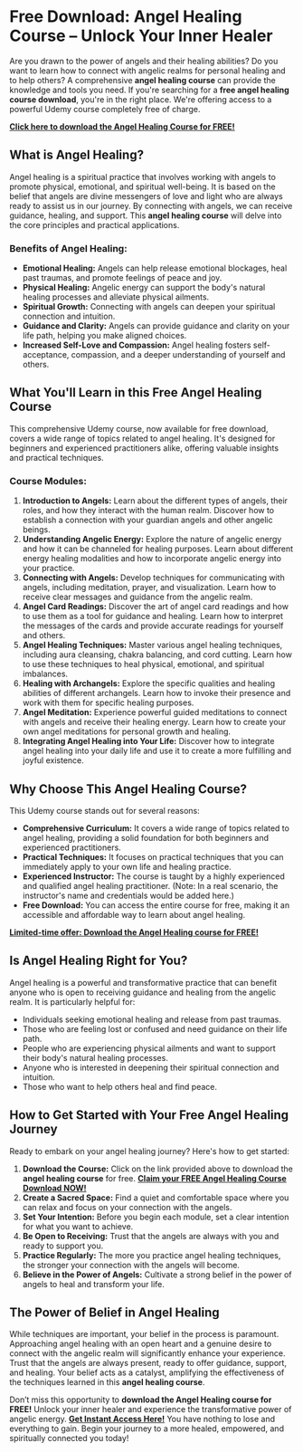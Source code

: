 # Free Download: Angel Healing Course – Unlock Your Inner Healer

Are you drawn to the power of angels and their healing abilities? Do you want to learn how to connect with angelic realms for personal healing and to help others? A comprehensive **angel healing course** can provide the knowledge and tools you need. If you're searching for a **free angel healing course download**, you're in the right place. We're offering access to a powerful Udemy course completely free of charge.

[**Click here to download the Angel Healing Course for FREE!**](https://udemywork.com/angel-healing-course)

## What is Angel Healing?

Angel healing is a spiritual practice that involves working with angels to promote physical, emotional, and spiritual well-being. It is based on the belief that angels are divine messengers of love and light who are always ready to assist us in our journey. By connecting with angels, we can receive guidance, healing, and support. This **angel healing course** will delve into the core principles and practical applications.

### Benefits of Angel Healing:

*   **Emotional Healing:** Angels can help release emotional blockages, heal past traumas, and promote feelings of peace and joy.
*   **Physical Healing:** Angelic energy can support the body's natural healing processes and alleviate physical ailments.
*   **Spiritual Growth:** Connecting with angels can deepen your spiritual connection and intuition.
*   **Guidance and Clarity:** Angels can provide guidance and clarity on your life path, helping you make aligned choices.
*   **Increased Self-Love and Compassion:** Angel healing fosters self-acceptance, compassion, and a deeper understanding of yourself and others.

## What You'll Learn in this Free Angel Healing Course

This comprehensive Udemy course, now available for free download, covers a wide range of topics related to angel healing. It's designed for beginners and experienced practitioners alike, offering valuable insights and practical techniques.

### Course Modules:

1.  **Introduction to Angels:** Learn about the different types of angels, their roles, and how they interact with the human realm. Discover how to establish a connection with your guardian angels and other angelic beings.
2.  **Understanding Angelic Energy:** Explore the nature of angelic energy and how it can be channeled for healing purposes. Learn about different energy healing modalities and how to incorporate angelic energy into your practice.
3.  **Connecting with Angels:** Develop techniques for communicating with angels, including meditation, prayer, and visualization. Learn how to receive clear messages and guidance from the angelic realm.
4.  **Angel Card Readings:** Discover the art of angel card readings and how to use them as a tool for guidance and healing. Learn how to interpret the messages of the cards and provide accurate readings for yourself and others.
5.  **Angel Healing Techniques:** Master various angel healing techniques, including aura cleansing, chakra balancing, and cord cutting. Learn how to use these techniques to heal physical, emotional, and spiritual imbalances.
6.  **Healing with Archangels:** Explore the specific qualities and healing abilities of different archangels. Learn how to invoke their presence and work with them for specific healing purposes.
7.  **Angel Meditation:** Experience powerful guided meditations to connect with angels and receive their healing energy. Learn how to create your own angel meditations for personal growth and healing.
8.  **Integrating Angel Healing into Your Life:** Discover how to integrate angel healing into your daily life and use it to create a more fulfilling and joyful existence.

## Why Choose This Angel Healing Course?

This Udemy course stands out for several reasons:

*   **Comprehensive Curriculum:** It covers a wide range of topics related to angel healing, providing a solid foundation for both beginners and experienced practitioners.
*   **Practical Techniques:** It focuses on practical techniques that you can immediately apply to your own life and healing practice.
*   **Experienced Instructor:** The course is taught by a highly experienced and qualified angel healing practitioner. (Note: In a real scenario, the instructor's name and credentials would be added here.)
*   **Free Download:** You can access the entire course for free, making it an accessible and affordable way to learn about angel healing.

[**Limited-time offer: Download the Angel Healing course for FREE!**](https://udemywork.com/angel-healing-course)

## Is Angel Healing Right for You?

Angel healing is a powerful and transformative practice that can benefit anyone who is open to receiving guidance and healing from the angelic realm. It is particularly helpful for:

*   Individuals seeking emotional healing and release from past traumas.
*   Those who are feeling lost or confused and need guidance on their life path.
*   People who are experiencing physical ailments and want to support their body's natural healing processes.
*   Anyone who is interested in deepening their spiritual connection and intuition.
*   Those who want to help others heal and find peace.

## How to Get Started with Your Free Angel Healing Journey

Ready to embark on your angel healing journey? Here's how to get started:

1.  **Download the Course:** Click on the link provided above to download the **angel healing course** for free. [**Claim your FREE Angel Healing Course Download NOW!**](https://udemywork.com/angel-healing-course)
2.  **Create a Sacred Space:** Find a quiet and comfortable space where you can relax and focus on your connection with the angels.
3.  **Set Your Intention:** Before you begin each module, set a clear intention for what you want to achieve.
4.  **Be Open to Receiving:** Trust that the angels are always with you and ready to support you.
5.  **Practice Regularly:** The more you practice angel healing techniques, the stronger your connection with the angels will become.
6.  **Believe in the Power of Angels:** Cultivate a strong belief in the power of angels to heal and transform your life.

## The Power of Belief in Angel Healing

While techniques are important, your belief in the process is paramount. Approaching angel healing with an open heart and a genuine desire to connect with the angelic realm will significantly enhance your experience. Trust that the angels are always present, ready to offer guidance, support, and healing. Your belief acts as a catalyst, amplifying the effectiveness of the techniques learned in this **angel healing course**.

Don’t miss this opportunity to **download the Angel Healing course for FREE!** Unlock your inner healer and experience the transformative power of angelic energy. [**Get Instant Access Here!**](https://udemywork.com/angel-healing-course) You have nothing to lose and everything to gain. Begin your journey to a more healed, empowered, and spiritually connected you today!
